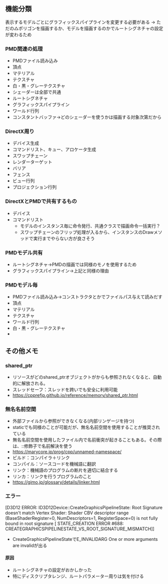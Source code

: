 ## 機能分類
表示するモデルごとにグラフィックスパイプラインを変更する必要がある
→ ただの△ポリゴンを描画するか、モデルを描画するのかでルートシグネチャの設定が変わるため

### PMD関連の処理
+ PMDファイル読み込み
+ 頂点
+ マテリアル
+ テクスチャ
+ 白・黒・グレーテクスチャ
+ シェーダーは全部で共通
+ ルートシグネチャ
+ グラフィックスパイプライン
+ ワールド行列
+ コンスタントバッファ→どのシェーダーを使うかは描画する対象次第だから
### DirectX周り
+ デバイス生成
+ コマンドリスト、キュー、アロケータ生成
+ スワップチェーン
+ レンダーターゲット
+ バリア
+ フェンス
+ ビュー行列
+ プロジェクション行列

### DirectXとPMDで共有するもの
+ デバイス
+ コマンドリスト
    - モデルのインスタンス毎に命令発行、共通クラスで描画命令一括実行？
    - スワップチェーンのフリップ処理が入るから、インスタンスのDrawメソッドで実行までやらない方が良さそう

### PMDモデル共有
+ ルートシグネチャ→PMDの描画では同様のモノを使用するため
+ グラフィックスパイプライン→上記と同様の理由
### PMDモデル毎
+ PMDファイル読み込み→コンストラクタとかでファイルパス与えて読みだす
+ 頂点
+ マテリアル
+ テクスチャ
+ ワールド行列
+ 白・黒・グレーテクスチャ
+ 

## その他メモ
### shared_ptr
+ リソースがどのshared_ptrオブジェクトがからも参照されなくなると、自動的に解放される。
+ スレッドセーフ：スレッドを跨いでも安全に利用可能
+ https://cpprefjp.github.io/reference/memory/shared_ptr.html

### 無名名前空間
+ 外部ファイルから参照ができなくなる(内部リンゲージを持つ)
+ staticでも同様のことが可能だが、無名名前空間を使用することが推奨されている
+ 無名名前空間を使用したファイル内で名前衝突が起きることもある。その際は、::修飾子で名前解決を使う
+ https://marycore.jp/prog/cpp/unnamed-namespace/
+ ビルド：コンパイラ＋リンク
+ コンパイル：ソースコードを機械語に翻訳
+ リンク：機械語のプログラムの断片を適切に結合する
+ リンカ：リンクを行うプログラムのこと
+ https://gimo.jp/glossary/details/linker.html

### エラー
[D3D12 ERROR: ID3D12Device::CreateGraphicsPipelineState: Root Signature doesn't match Vertex Shader: Shader CBV descriptor range (BaseShaderRegister=0, NumDescriptors=1, RegisterSpace=0) is not fully bound in root signature
 [ STATE_CREATION ERROR #688: CREATEGRAPHICSPIPELINESTATE_VS_ROOT_SIGNATURE_MISMATCH]]
+ CreateGraphicsPipelineStateでE_INVALIDARG One or more arguments are invalidが出る
#### 原因
+ ルートシグネチャの設定がおかしかった
+ 特にディスクリプタレンジ、ルートパラメーター周りは気を付ける


